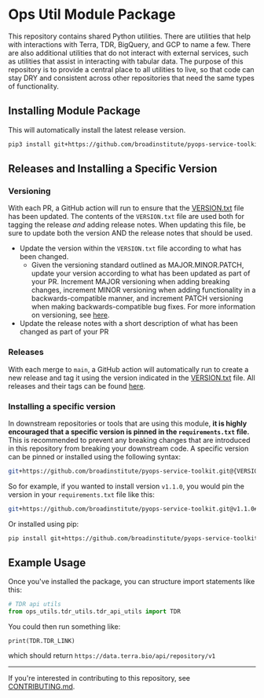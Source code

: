 # Ops Util Module Package
This repository contains shared Python utilities. There are utilities that help with interactions with Terra, TDR, 
BigQuery, and GCP to name a few. There are also additional utilities that do not interact with external services, 
such as utilities that assist in interacting with tabular data. The purpose of this repository is to provide a 
central place to all utilities to live, so that code can stay DRY and consistent across other repositories that need 
the same types of functionality. 

## Installing Module Package
This will automatically install the latest release version.
``` sh
pip3 install git+https://github.com/broadinstitute/pyops-service-toolkit.git#egg=pyops-service-toolkit
```

## Releases and Installing a Specific Version

### Versioning 
With each PR, a GitHub action will run to ensure that the [VERSION.txt](VERSION.txt) file has been updated. The 
contents of the `VERSION.txt` file are used both for tagging the release _and_ adding release notes. When updating 
this file, be sure to update both the version AND the release notes that should be used.   

* Update the version within the `VERSION.txt` file according to what has been changed. 
  * Given the versioning standard outlined as MAJOR.MINOR.PATCH, update your version according to what has been updated 
  as part of your PR. Increment MAJOR versioning when adding breaking changes, increment MINOR versioning when 
  adding functionality in a backwards-compatible manner, and increment PATCH versioning when making 
  backwards-compatible bug fixes. For more information on versioning, see [here](https://semver.org/).
* Update the release notes with a short description of what has been changed as part of your PR 

### Releases 
With each merge to `main`, a GitHub action will automatically run to create a new release and tag it using the 
version indicated in the [VERSION.txt](VERSION.txt) file. All releases and their tags can be found [here](https://github.com/broadinstitute/pyops-service-toolkit/releases).

### Installing a specific version 
In downstream repositories or tools that are using this module, **it is highly encouraged that a specific version is 
pinned in the `requirements.txt` file.** This is recommended to prevent any breaking changes that are introduced in 
this repository from breaking your downstream code. A specific version can be pinned or installed using the following syntax: 

```bash
git+https://github.com/broadinstitute/pyops-service-toolkit.git@{VERSION_TAG}#egg=pyops-service-toolkit
```
So for example, if you wanted to install version `v1.1.0`, you would pin the version in your `requirements.txt` file 
like this: 
```bash
git+https://github.com/broadinstitute/pyops-service-toolkit.git@v1.1.0#egg=pyops-service-toolkit
```

Or installed using pip:
```bash
pip install git+https://github.com/broadinstitute/pyops-service-toolkit.git@v1.1.0#egg=pyops-service-toolkit
```

## Example Usage
Once you've installed the package, you can structure import statements like this:  
``` python
# TDR api utils
from ops_utils.tdr_utils.tdr_api_utils import TDR
```
You could then run something like: 
```
print(TDR.TDR_LINK)
``` 
which should return `https://data.terra.bio/api/repository/v1`

---

If you're interested in contributing to this repository, see [CONTRIBUTING.md](CONTRIBUTING.md).
